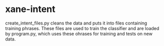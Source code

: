 # xane-intent

create_intent_files.py cleans the data and puts it into files containing training phrases. 
These files are used to train the classifier and are loaded by program.py, which uses these ohrases for training and 
tests on new data.
